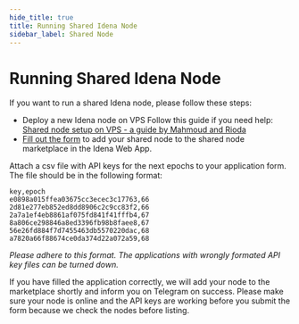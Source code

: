 ```yaml
---
hide_title: true
title: Running Shared Idena Node
sidebar_label: Shared Node
---
```


# Running Shared Idena Node

If you want to run a shared Idena node, please follow these steps:
 - Deploy a new Idena node on VPS
 Follow this guide if you need help: [Shared node setup on VPS - a guide by Mahmoud and Rioda](https://idena.site/faq.php#shared-node-setup-on-vps)
 - [Fill out the form](https://docs.google.com/forms/d/e/1FAIpQLSe1CiBmlynqNp2rnUlSWPFLTQ5I4BlIQWoCJ8ZTjAF7coGH7w/viewform?entry.900154518=https://t.me/&entry.1478741470=https://&entry.19432100=1) to add your shared node to the shared node marketplace in the Idena Web App.

Attach a csv file with API keys for the next epochs to your application form. The file should be in the following format:
```
key,epoch
e0898a015ffea03675cc3ecec3c17763,66
2d81e277eb852ed8dd8906c2c9cc83f2,66
2a7a1ef4eb8861af075fd841f41fffb4,67
8a806ce298846a8ed3396fb98b8faee8,67
56e26fd884f7d7455463db5570220dac,68
a7820a66f88674ce0da374d22a072a59,68
```
*Please adhere to this format. The applications with wrongly formated API key files can be turned down.* 

If you have filled the application correctly, we will add your node to the marketplace shortly and inform you on Telegram on success.
Please make sure your node is online and the API keys are working before you submit the form because we check the nodes before listing.
